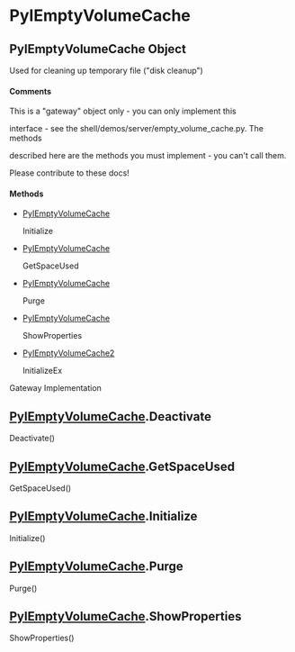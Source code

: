 # PyIEmptyVolumeCache


## PyIEmptyVolumeCache Object

Used for cleaning up temporary file \("disk cleanup"\)

#### Comments

This is a "gateway" object only - you can only implement this 

interface - see the shell/demos/server/empty\_volume\_cache\.py\.  The methods 

described here are the methods you must implement - you can't call them\. 

Please contribute to these docs\!

#### Methods

  - [PyIEmptyVolumeCache](PyIEmptyVolumeCache.md#pyiemptyvolumecachepyiemptyvolumecache)

    Initialize&nbsp;

  - [PyIEmptyVolumeCache](PyIEmptyVolumeCache.md#pyiemptyvolumecachepyiemptyvolumecache)

    GetSpaceUsed&nbsp;

  - [PyIEmptyVolumeCache](PyIEmptyVolumeCache.md#pyiemptyvolumecachepyiemptyvolumecache)

    Purge&nbsp;

  - [PyIEmptyVolumeCache](PyIEmptyVolumeCache.md#pyiemptyvolumecachepyiemptyvolumecache)

    ShowProperties&nbsp;

  - [PyIEmptyVolumeCache2](PyIEmptyVolumeCache.md#pyiemptyvolumecachepyiemptyvolumecache2)

    InitializeEx

Gateway Implementation&nbsp;


## [PyIEmptyVolumeCache](PyIEmptyVolumeCache.md#pyiemptyvolumecache)\.Deactivate

Deactivate\(\)



## [PyIEmptyVolumeCache](PyIEmptyVolumeCache.md#pyiemptyvolumecache)\.GetSpaceUsed

GetSpaceUsed\(\)



## [PyIEmptyVolumeCache](PyIEmptyVolumeCache.md#pyiemptyvolumecache)\.Initialize

Initialize\(\)



## [PyIEmptyVolumeCache](PyIEmptyVolumeCache.md#pyiemptyvolumecache)\.Purge

Purge\(\)



## [PyIEmptyVolumeCache](PyIEmptyVolumeCache.md#pyiemptyvolumecache)\.ShowProperties

ShowProperties\(\)
